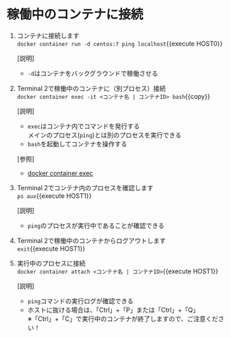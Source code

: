 # 稼働中のコンテナに接続

1. コンテナに接続します<br/>
  `docker container run -d centos:7 ping localhost`{{execute HOST0}} <br/>

    [説明]<br/>
      - `-d`はコンテナをバックグラウンドで稼働させる

2. Terminal 2で稼働中のコンテナに（別プロセス）接続<br/>
  `docker container exec -it <コンテナ名 | コンテナID> bash`{{copy}} <br/>

    [説明]<br/>
      - `exec`はコンテナ内でコマンドを発行する<br/>
        メインのプロセス(`ping`)とは別のプロセスを実行できる
      - `bash`を起動してコンテナを操作する

    [参照]<br/>
    - [docker container exec](https://docs.docker.com/engine/reference/commandline/container_exec/)

3. Terminal 2でコンテナ内のプロセスを確認します<br/>
  `ps aux`{{execute HOST1}} <br/>

    [説明]<br/>
      - `ping`のプロセスが実行中であることが確認できる

4. Terminal 2で稼働中のコンテナからログアウトします<br/>
  `exit`{{execute HOST1}} <br/>

5. 実行中のプロセスに接続<br/>
  `docker container attach <コンテナ名 | コンテナID>`{{execute HOST1}} <br/>

    [説明]<br/>
      - `ping`コマンドの実行ログが確認できる
      - ホストに抜ける場合は、「Ctrl」+「P」または「Ctrl」+「Q」<br/>
        ※「Ctrl」+「C」で実行中のコンテナが終了しますので、ご注意ください！


